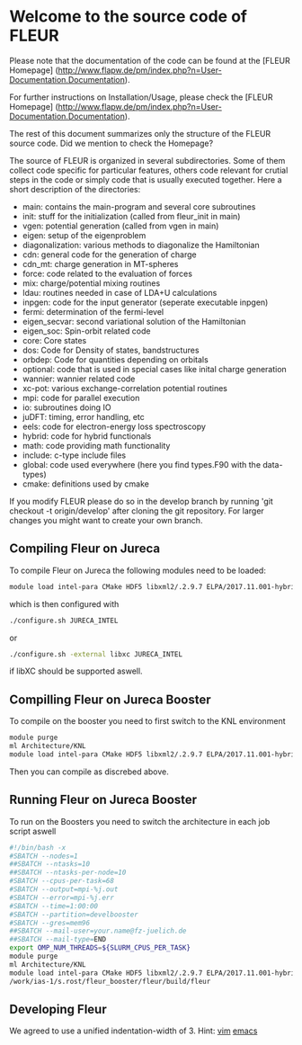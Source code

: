 Welcome to the source code of FLEUR
===================================

Please note that the documentation of the
code can be found at the [FLEUR Homepage]
(http://www.flapw.de/pm/index.php?n=User-Documentation.Documentation).

For further instructions on Installation/Usage,
please check the [FLEUR Homepage]
(http://www.flapw.de/pm/index.php?n=User-Documentation.Documentation).

The rest of this document summarizes only the 
structure of the FLEUR source code. Did
we mention to check the Homepage?

The source of FLEUR is organized in several 
subdirectories. Some of them collect code 
specific for particular features, others code
relevant for crutial steps in the code or simply
code that is usually executed together.
Here a short description of the directories:

* main: contains the main-program and several core subroutines
* init: stuff for the initialization (called from fleur_init in main)
* vgen: potential generation (called from vgen in main)
* eigen: setup of the eigenproblem
* diagonalization: various methods to diagonalize the Hamiltonian
* cdn: general code for the generation of charge
* cdn_mt: charge generation in MT-spheres
* force: code related to the evaluation of forces
* mix: charge/potential mixing routines
* ldau: routines needed in case of LDA+U calculations
* inpgen: code for the input generator (seperate executable inpgen)
* fermi: determination of the fermi-level
* eigen_secvar: second variational solution of the Hamiltonian
* eigen_soc: Spin-orbit related code
* core: Core states
* dos: Code for Density of states, bandstructures
* orbdep: Code for quantities depending on orbitals
* optional: code that is used in special cases like inital charge generation
* wannier: wannier related code
* xc-pot: various exchange-correlation potential routines
* mpi: code for parallel execution
* io: subroutines doing IO
* juDFT: timing, error handling, etc
* eels: code for electron-energy loss spectroscopy
* hybrid: code for hybrid functionals 
* math: code providing math functionality
* include: c-type include files
* global: code used everywhere (here you find types.F90 with the data-types)
* cmake: definitions used by cmake

If you modify FLEUR please do so in the develop branch by running
'git checkout -t origin/develop'
after cloning the git repository. For larger changes you might want to
create your own branch.

## Compiling Fleur on Jureca
To compile Fleur on Jureca the following modules need to be loaded:

```bash
module load intel-para CMake HDF5 libxml2/.2.9.7 ELPA/2017.11.001-hybrid
```
which is then configured with
```bash
./configure.sh JURECA_INTEL
```
or
```bash
./configure.sh -external libxc JURECA_INTEL 
```
if libXC should be supported aswell.

## Compilling Fleur on Jureca Booster

To compile on the booster you need to first switch to the KNL environment

```bash
module purge
ml Architecture/KNL
module load intel-para CMake HDF5 libxml2/.2.9.7 ELPA/2017.11.001-hybrid
```
Then you can compile as discrebed above.

## Running Fleur on Jureca Booster

To run on the Boosters you need to switch the architecture in each job script aswell
```bash
#!/bin/bash -x
#SBATCH --nodes=1
##SBATCH --ntasks=10
##SBATCH --ntasks-per-node=10
#SBATCH --cpus-per-task=68
#SBATCH --output=mpi-%j.out
#SBATCH --error=mpi-%j.err
#SBATCH --time=1:00:00
#SBATCH --partition=develbooster
#SBATCH --gres=mem96
##SBATCH --mail-user=your.name@fz-juelich.de
##SBATCH --mail-type=END
export OMP_NUM_THREADS=${SLURM_CPUS_PER_TASK}
module purge
ml Architecture/KNL
module load intel-para CMake HDF5 libxml2/.2.9.7 ELPA/2017.11.001-hybrid
/work/ias-1/s.rost/fleur_booster/fleur/build/fleur
```

## Developing Fleur

We agreed to use a unified indentation-width of 3. 
Hint: [vim](http://vim.wikia.com/wiki/Converting_tabs_to_spaces) [emacs](https://www.gnu.org/software/emacs/manual/html_node/efaq/Changing-the-length-of-a-Tab.html)